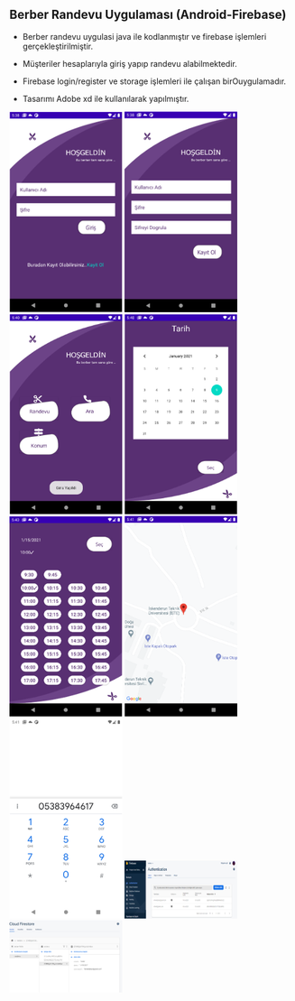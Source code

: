 ## Berber Randevu Uygulaması (Android-Firebase)


- Berber randevu uygulasi java ile kodlanmıştır ve firebase işlemleri gerçekleştirilmiştir.

- Müşteriler hesaplarıyla giriş yapıp randevu alabilmektedir.

- Firebase login/register   ve storage işlemleri ile çalışan birOuygulamadır.

- Tasarımı Adobe xd ile kullanılarak yapılmıştır.

<img src="./images/Picture1.png" width="200"/>
<img src="./images/Picture2.png" width="200"/>
<img src="./images/Picture6.png" width="200"/>
<img src="./images/Picture7.png" width="200"/>
<img src="./images/Picture8.png" width="200"/>
<img src="./images/Picture9.png" width="200"/>
<img src="./images/Picture10.png" width="200"/>
<img src="./images/Picture11.png" width="200"/>
<img src="./images/Picture12.png" width="200"/>
